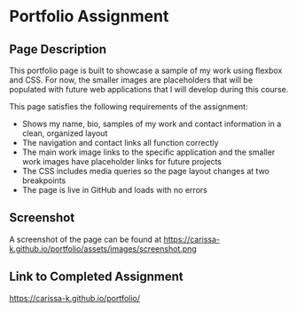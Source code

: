 # Portfolio Assignment

## Page Description

This portfolio page is built to showcase a sample of my work using flexbox and CSS. For now, the smaller images are placeholders that will be populated with future web applications that I will develop during this course.

This page satisfies the following requirements of the assignment:

- Shows my name, bio, samples of my work and contact information in a clean, organized layout
- The navigation and contact links all function correctly
- The main work image links to the specific application and the smaller work images have placeholder links for future projects
- The CSS includes media queries so the page layout changes at two breakpoints
- The page is live in GitHub and loads with no errors

## Screenshot

A screenshot of the page can be found at https://carissa-k.github.io/portfolio/assets/images/screenshot.png

## Link to Completed Assignment

https://carissa-k.github.io/portfolio/
